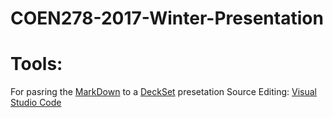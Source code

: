 # COEN278-2017-Winter-Presentation

# Tools:

For pasring the [MarkDown](https://daringfireball.net/projects/markdown/) to a [DeckSet](https://docs.decksetapp.com/) presetation 
Source Editing: [Visual Studio Code](https://code.visualstudio.com/)
